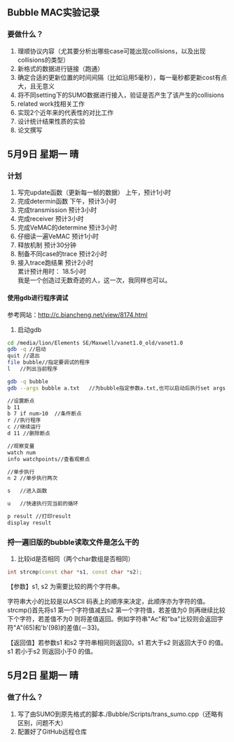Bubble MAC实验记录
---

### 要做什么？
1. 理顺协议内容（尤其要分析出哪些case可能出现collisions，以及出现collisions的类型）
2. 新格式的数据进行链接（跑通）
3. 确定合适的更新位置的时间间隔（比如沿用5毫秒），每一毫秒都更新cost有点大，且无意义
4. 将不同setting下的SUMO数据进行接入，验证是否产生了该产生的collisions
5. related work找相关工作
6. 实现2个近年来的代表性的对比工作
7. 设计统计结果性质的实验
8. 论文撰写
 

5月9日 星期一 晴
---
### 计划
1. 写完update函数（更新每一帧的数据）  上午，预计1小时
2. 完成determin函数  下午，预计3小时
3. 完成transmission  预计3小时
4. 完成receiver     预计3小时
5. 完成VeMAC的determine 预计3小时
6. 仔细读一遍VeMAC   预计1小时
7. 释放机制         预计30分钟
8. 制备不同case的trace  预计2小时
9. 接入trace跑结果  预计2小时  
累计预计用时：  18.5小时  
我是一个创造过无数奇迹的人，这一次，我同样也可以。    


#### 使用gdb进行程序调试
参考网站：http://c.biancheng.net/view/8174.html
1. 启动gdb
```bash
cd /media/lion/Elements SE/Maxwell/vanet1.0_old/vanet1.0
gdb -q //启动
quit //退出
file bubble//指定要调试的程序
l   //列出当前程序

gdb -q bubble
gdb --args bubble a.txt   //为bubble指定参数a.txt,也可以启动后执行set args a.txt进行参数指定

//设置断点
b 11
b 7 if num>10  //条件断点
r //执行程序
c //继续运行
d 11 //删除断点

//观察变量
watch num
info watchpoints//查看观察点

//单步执行
n 2 //单步执行两次

s   //进入函数

u   //快速执行完当前的循环

p result //打印result
display result
```

### 捋一遍旧版的bubble读取文件是怎么干的
1. 比较id是否相同（两个char数组是否相同）
```cpp
int strcmp(const char *s1, const char *s2);
```
【参数】s1, s2 为需要比较的两个字符串。

字符串大小的比较是以ASCII 码表上的顺序来决定，此顺序亦为字符的值。strcmp()首先将s1 第一个字符值减去s2 第一个字符值，若差值为0 则再继续比较下个字符，若差值不为0 则将差值返回。例如字符串"Ac"和"ba"比较则会返回字符"A"(65)和'b'(98)的差值(－33)。

【返回值】若参数s1 和s2 字符串相同则返回0。s1 若大于s2 则返回大于0 的值。s1 若小于s2 则返回小于0 的值。









5月2日 星期一 晴
---
### 做了什么？
1. 写了由SUMO到原先格式的脚本./Bubble/Scripts/trans_sumo.cpp（还略有区别，问题不大）
2. 配置好了GitHub远程仓库

